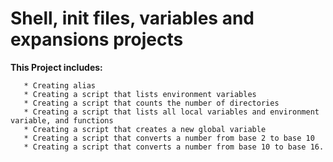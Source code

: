 # Shell, init files, variables and expansions projects

__This Project includes:__

       * Creating alias
       * Creating a script that lists environment variables
       * Creating a script that counts the number of directories
       * Creating a script that lists all local variables and environment variable, and functions
       * Creating a script that creates a new global variable
       * Creating a script that converts a number from base 2 to base 10
       * Creating a script that converts a number from base 10 to base 16.